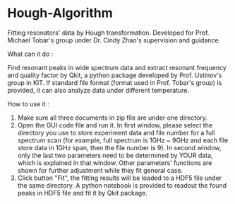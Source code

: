 # Hough-Algorithm

Fitting resonators' data by Hough transformation.
Developed for Prof. Michael Tobar's group under Dr. Cindy Zhao's supervision and guidance.

What can it do :

Find resonant peaks in wide spectrum data and extract resonant frequency and quality factor by Qkit, a python package developed by Prof. Ustinov's group in KIT. If standard file format (format used in Prof. Tobar's group) is provided, it can also analyze data under different temperature.

How to use it :

1. Make sure all three documents in zip file are under one directory.
2. Open the GUI code file and run it. In first window, please select the directory you use to store experiment data and file number for a full spectrum scan (for example, full spectrum is 1GHz ~ 9GHz and each file store data in 1GHz span, then the file number is 9). In second window, only the last two parameters need to be determined by YOUR data, which is explained in that window. Other parameters' functions are shown for further adjustment while they fit general case.
3. Click button "Fit", the fitting results will be loaded to a HDF5 file under the same directory. A python notebook is provided to readout the found peaks in HDF5 file and fit it by Qkit package.
